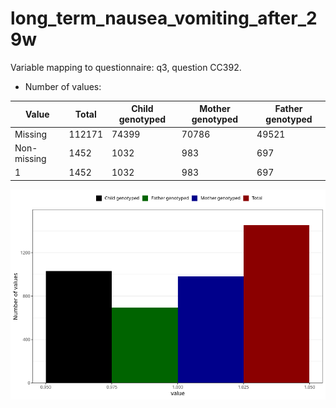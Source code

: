 # long_term_nausea_vomiting_after_29w
Variable mapping to questionnaire: q3, question CC392.
- Number of values:

| Value | Total | Child genotyped | Mother genotyped | Father genotyped |
| ----- | ----- | --------------- | ---------------- | ---------------- |
| Missing | 112171 | 74399 | 70786 | 49521 |
| Non-missing | 1452 | 1032 | 983 | 697 |
| 1 | 1452 | 1032 | 983 | 697 |



![](long_term_nausea_vomiting_after_29w_n.png)



